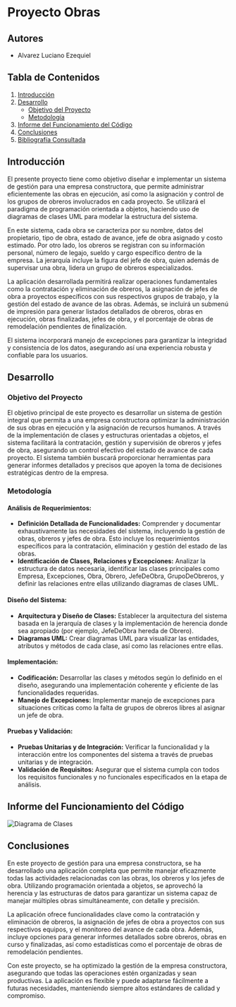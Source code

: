 # Proyecto Obras

## Autores 
- Alvarez Luciano Ezequiel

## Tabla de Contenidos
1. [Introducción](#introducción)
2. [Desarrollo](#desarrollo)
    - [Objetivo del Proyecto](#objetivo-del-proyecto)
    - [Metodología](#metodología)
3. [Informe del Funcionamiento del Código](#informe-del-funcionamiento-del-código)
4. [Conclusiones](#conclusiones)
5. [Bibliografía Consultada](#bibliografía-consultada)

## Introducción
El presente proyecto tiene como objetivo diseñar e implementar un sistema de gestión para una empresa constructora, que permite administrar eficientemente las obras en ejecución, así como la asignación y control de los grupos de obreros involucrados en cada proyecto. Se utilizará el paradigma de programación orientada a objetos, haciendo uso de diagramas de clases UML para modelar la estructura del sistema.

En este sistema, cada obra se caracteriza por su nombre, datos del propietario, tipo de obra, estado de avance, jefe de obra asignado y costo estimado. Por otro lado, los obreros se registran con su información personal, número de legajo, sueldo y cargo específico dentro de la empresa. La jerarquía incluye la figura del jefe de obra, quien además de supervisar una obra, lidera un grupo de obreros especializados.

La aplicación desarrollada permitirá realizar operaciones fundamentales como la contratación y eliminación de obreros, la asignación de jefes de obra a proyectos específicos con sus respectivos grupos de trabajo, y la gestión del estado de avance de las obras. Además, se incluirá un submenú de impresión para generar listados detallados de obreros, obras en ejecución, obras finalizadas, jefes de obra, y el porcentaje de obras de remodelación pendientes de finalización.

El sistema incorporará manejo de excepciones para garantizar la integridad y consistencia de los datos, asegurando así una experiencia robusta y confiable para los usuarios.

## Desarrollo
### Objetivo del Proyecto
El objetivo principal de este proyecto es desarrollar un sistema de gestión integral que permita a una empresa constructora optimizar la administración de sus obras en ejecución y la asignación de recursos humanos. A través de la implementación de clases y estructuras orientadas a objetos, el sistema facilitará la contratación, gestión y supervisión de obreros y jefes de obra, asegurando un control efectivo del estado de avance de cada proyecto. El sistema también buscará proporcionar herramientas para generar informes detallados y precisos que apoyen la toma de decisiones estratégicas dentro de la empresa.

### Metodología
#### Análisis de Requerimientos:
- **Definición Detallada de Funcionalidades:** Comprender y documentar exhaustivamente las necesidades del sistema, incluyendo la gestión de obras, obreros y jefes de obra. Esto incluye los requerimientos específicos para la contratación, eliminación y gestión del estado de las obras.
- **Identificación de Clases, Relaciones y Excepciones:** Analizar la estructura de datos necesaria, identificar las clases principales como Empresa, Excepciones, Obra, Obrero, JefeDeObra, GrupoDeObreros, y definir las relaciones entre ellas utilizando diagramas de clases UML.

#### Diseño del Sistema:
- **Arquitectura y Diseño de Clases:** Establecer la arquitectura del sistema basada en la jerarquía de clases y la implementación de herencia donde sea apropiado (por ejemplo, JefeDeObra hereda de Obrero).
- **Diagramas UML:** Crear diagramas UML para visualizar las entidades, atributos y métodos de cada clase, así como las relaciones entre ellas.

#### Implementación:
- **Codificación:** Desarrollar las clases y métodos según lo definido en el diseño, asegurando una implementación coherente y eficiente de las funcionalidades requeridas.
- **Manejo de Excepciones:** Implementar manejo de excepciones para situaciones críticas como la falta de grupos de obreros libres al asignar un jefe de obra.

#### Pruebas y Validación:
- **Pruebas Unitarias y de Integración:** Verificar la funcionalidad y la interacción entre los componentes del sistema a través de pruebas unitarias y de integración.
- **Validación de Requisitos:** Asegurar que el sistema cumpla con todos los requisitos funcionales y no funcionales especificados en la etapa de análisis.

## Informe del Funcionamiento del Código
![Diagrama de Clases](https://github.com/LUXI4NO/Proyecto-Integrador/assets/140111840/b832501c-7797-4986-86d1-a87897b0b494)

## Conclusiones
En este proyecto de gestión para una empresa constructora, se ha desarrollado una aplicación completa que permite manejar eficazmente todas las actividades relacionadas con las obras, los obreros y los jefes de obra. Utilizando programación orientada a objetos, se aprovechó la herencia y las estructuras de datos para garantizar un sistema capaz de manejar múltiples obras simultáneamente, con detalle y precisión.

La aplicación ofrece funcionalidades clave como la contratación y eliminación de obreros, la asignación de jefes de obra a proyectos con sus respectivos equipos, y el monitoreo del avance de cada obra. Además, incluye opciones para generar informes detallados sobre obreros, obras en curso y finalizadas, así como estadísticas como el porcentaje de obras de remodelación pendientes.

Con este proyecto, se ha optimizado la gestión de la empresa constructora, asegurando que todas las operaciones estén organizadas y sean productivas. La aplicación es flexible y puede adaptarse fácilmente a futuras necesidades, manteniendo siempre altos estándares de calidad y compromiso.
